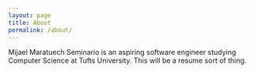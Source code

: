 ```yaml
---
layout: page
title: About
permalink: /about/
---
```


Mijael Maratuech Seminario is an aspiring software engineer studying Computer Science at Tufts University.
This will be a resume sort of thing.
